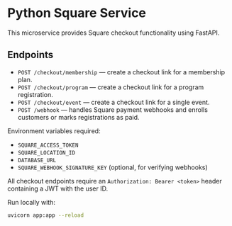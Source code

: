 # Python Square Service

This microservice provides Square checkout functionality using FastAPI.

## Endpoints

- `POST /checkout/membership` — create a checkout link for a membership plan.
- `POST /checkout/program` — create a checkout link for a program registration.
- `POST /checkout/event` — create a checkout link for a single event.
- `POST /webhook` — handles Square payment webhooks and enrolls customers or marks registrations as paid.

Environment variables required:

- `SQUARE_ACCESS_TOKEN`
- `SQUARE_LOCATION_ID`
- `DATABASE_URL`
- `SQUARE_WEBHOOK_SIGNATURE_KEY` (optional, for verifying webhooks)

All checkout endpoints require an `Authorization: Bearer <token>` header containing a JWT with the user ID.

Run locally with:

```bash
uvicorn app:app --reload
```
